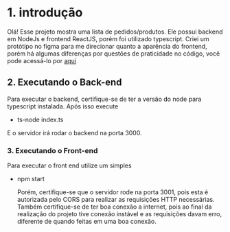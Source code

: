 # 1. introdução
Olá! Esse projeto mostra uma lista de pedidos/produtos. Ele possui backend em NodeJs e frontend ReactJS, porém foi utilizado typescript. 
Criei um protótipo no figma para me direcionar quanto a aparência do frontend, porém há algumas diferenças por questões de praticidade no código, você
pode acessá-lo por [aqui](https://www.figma.com/file/qQR54vtv0k4coJlzuSyK6F/pedidos---prot%C3%B3tipo?type=design&node-id=18%3A10&mode=design&t=sqP3KjUeMGP34tDG-1)

## 2. Executando o Back-end
Para executar o backend, certifique-se de ter a versão do node para typescript instalada. Após isso execute 

- ts-node index.ts

E o servidor irá rodar o backend na porta 3000.

### 3. Executando o Front-end
Para executar o front end utilize um simples 
- npm start

  Porém, certifique-se que o servidor rode na porta 3001, pois esta é autorizada pelo CORS para realizar as requisições HTTP necessárias.
  Também certifique-se de ter boa conexão a internet, pois ao final da realização do projeto tive conexão instável e as requisições davam erro, diferente
  de quando feitas em uma boa conexão. 
